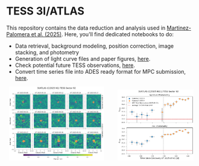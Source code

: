 # TESS 3I/ATLAS 

This repository contains the data reduction and analysis used in [Martinez-Palomera et al. (2025)](https://arxiv.org/abs/2508.02499). Here, you'll find dedicated notebooks to do:
* Data retrieval, background modeling, position correction, image stacking, and photometry
* Generation of light curve files and paper figures, [here](notebooks/3i_paper_plots.ipynb).
* Check potential future TESS observations, [here](notebooks/3i_tess_future.ipynb).
* Convert time series file into ADES ready format for MPC submission, [here](notebooks/3i_mpc_xml.ipynb).

<p align="center">
    <img alt="TESS stacked images" src="data/figures/c2025n1_image_stack_all_s0092.png" width="50%">
&nbsp; &nbsp; &nbsp; &nbsp;
    <img alt="TESS Light Curve" src="data/figures/c2025n1_lc_mag_s0092.png" width="40%">
</p>

